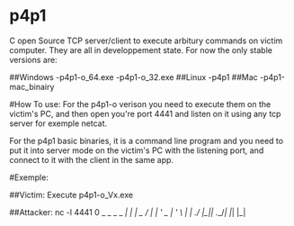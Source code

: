 # p4p1
C open Source TCP server/client to execute arbitury commands on victim computer. They are all in developpement state.
For now the only stable versions are:

##Windows
   	-p4p1-o_64.exe
   	-p4p1-o_32.exe
##Linux
   	-p4p1
##Mac
    -p4p1-mac_binairy


#How To use:
For the p4p1-o verison you need to execute them on the victim's PC,
and then open you're port 4441 and listen on it using any tcp server for exemple netcat.

For the p4p1 basic binaries, it is a command line program and you need to put it into server mode on the victim's PC
with the listening port, and connect to it with the client in the same app.

#Exemple:

##Victim:
Execute p4p1-o_Vx.exe

##Attacker:
nc -l 4441
0
       _ _       _
  _ __| | | _ __/ |
 | '_ \_  _| '_ \ |
 | .__/ |_|| .__/_|
 |_|       |_|

<p4p1 />
